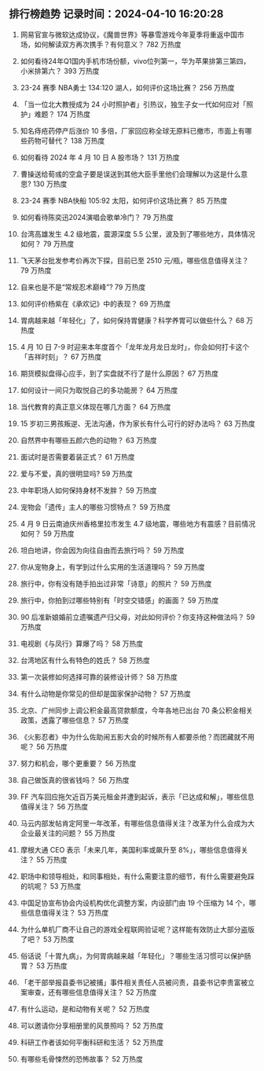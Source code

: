 
## 排行榜趋势 记录时间：2024-04-10 16:20:28
  
  1. 网易官宣与微软达成协议，《魔兽世界》等暴雪游戏今年夏季将重返中国市场，如何解读双方再次携手？有何意义？ 782 万热度
    
  2. 如何看待24年Q1国内手机市场份额，vivo位列第一，华为苹果排第三第四，小米排第六？ 393 万热度
    
  3. 23-24 赛季 NBA勇士 134:120 湖人，如何评价这场比赛？ 256 万热度
    
  4. 「当一位北大教授成为 24 小时照护者」引热议，独生子女一代如何应对「照护」难题？ 174 万热度
    
  5. 知名痔疮药停产后涨价 10 多倍，厂家回应称全球无原料已撤市，市面上有哪些药物可替代？ 138 万热度
    
  6. 如何看待 2024 年 4 月 10 日 A 股市场？ 131 万热度
    
  7. 曹操送给荀彧的空盒子要是误送到其他大臣手里他们会理解以为这是什么意思? 130 万热度
    
  8. 23-24 赛季 NBA快船 105:92 太阳，如何评价这场比赛？ 85 万热度
    
  9. 如何看待陈奕迅2024演唱会歌单冷门？ 79 万热度
    
  10. 台湾高雄发生 4.2 级地震，震源深度 5.5 公里，波及到了哪些地方，具体情况如何？ 79 万热度
    
  11. 飞天茅台批发参考价再次下探，目前已至 2510 元/瓶，哪些信息值得关注？ 79 万热度
    
  12. 自来也是不是“常规忍术巅峰”? 79 万热度
    
  13. 如何评价杨紫在《承欢记》中的表现？ 69 万热度
    
  14. 胃病越来越「年轻化」了，如何保持胃健康？科学养胃可以做些什么？ 68 万热度
    
  15. 4 月 10 日 7-9 时迎来本年度首个「龙年龙月龙日龙时」，你会如何打卡这个「吉祥时刻」？ 67 万热度
    
  16. 期货模拟盘得心应手，到了实盘就不行了是什么原因？ 67 万热度
    
  17. 如何设计一间只为取悦自己的多功能房？ 64 万热度
    
  18. 当代教育的真正意义体现在哪几方面？ 64 万热度
    
  19. 15 岁初三男孩叛逆、无法沟通，作为家长有什么可行的好办法吗？ 63 万热度
    
  20. 自然界中有哪些五颜六色的动物？ 63 万热度
    
  21. 面试时是否需要着装正式？ 61 万热度
    
  22. 爱与不爱，真的很明显吗? 59 万热度
    
  23. 中年职场人如何保持身材不发胖？ 59 万热度
    
  24. 宠物会「遗传」主人的哪些习惯特点？ 59 万热度
    
  25. 4 月 9 日云南迪庆州香格里拉市发生 4.7 级地震，哪些地方有震感？目前情况如何？ 59 万热度
    
  26. 坦白地讲，你会因为向往自由而去旅行吗？ 59 万热度
    
  27. 你从宠物身上，有学到过什么实用的生活道理吗？ 59 万热度
    
  28. 旅行中，你有没有随手拍出过非常「诗意」的照片？ 59 万热度
    
  29. 旅行中，你拍到过哪些特别有「时空交错感」的画面？ 59 万热度
    
  30. 90 后准新娘婚前立遗嘱遗产归父母，对此如何评价？你支持这种做法吗？ 59 万热度
    
  31. 电视剧《与凤行》算爆了吗？ 58 万热度
    
  32. 台湾地区有什么有特色的姓氏？ 58 万热度
    
  33. 第一次装修如何选择可靠的装修设计师？ 58 万热度
    
  34. 有什么动物是你常见的但却是国家保护动物？ 57 万热度
    
  35. 北京、广州同步上调公积金最高贷款额度，今年各地已出台 70 条公积金相关政策，透露了哪些信息？ 57 万热度
    
  36. 《火影忍者》中为什么佐助闹五影大会的时候所有人都要杀他？而团藏就不用呢？ 56 万热度
    
  37. 努力和机会，哪个更重要？ 56 万热度
    
  38. 自己做饭真的很省钱吗？ 56 万热度
    
  39. FF 汽车回应拖欠近百万美元租金并遭到起诉，表示「已达成和解」，哪些信息值得关注？ 56 万热度
    
  40. 马云内部发帖肯定阿里一年改革，有哪些信息值得关注？改革为什么会成为大企业最关注的问题？ 55 万热度
    
  41. 摩根大通 CEO 表示「未来几年，美国利率或飙升至 8%」，哪些信息值得关注？ 55 万热度
    
  42. 职场中和领导相处，和同事相处，有什么需要注意的细节，有什么需要避免踩的坑呢？ 53 万热度
    
  43. 中国足协宣布协会内设机构优化调整方案，内设部门由 19 个压缩为 14 个，哪些信息值得关注？ 53 万热度
    
  44. 为什么单机厂商不让自己的游戏全程联网验证呢？这样能有效防止大部分盗版了吧？ 53 万热度
    
  45. 俗话说「十胃九病」，为何胃病越来越「年轻化」？哪些生活习惯可以保护肠胃？ 53 万热度
    
  46. 「老干部举报县委书记被捕」事件相关责任人员被问责，县委书记李贵富被立案审查，还有哪些信息值得关注？ 52 万热度
    
  47. 有什么运动，是和动物有关呢？ 52 万热度
    
  48. 可以邀请你分享相册里的风景照吗？ 52 万热度
    
  49. 科研工作者该如何平衡科研和生活？ 52 万热度
    
  50. 有哪些毛骨悚然的恐怖故事？ 52 万热度
    